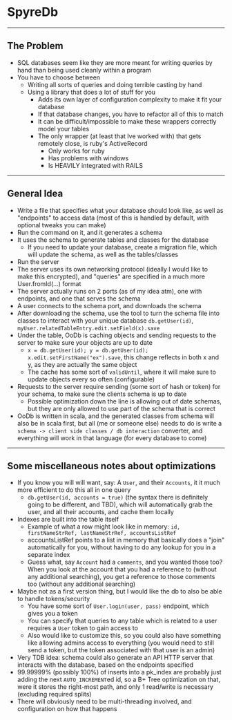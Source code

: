 # SpyreDb

---

## The Problem
- SQL databases seem like they are more meant for writing queries by hand than being used cleanly within a program
- You have to choose between
  - Writing all sorts of queries and doing terrible casting by hand
  - Using a library that does a lot of stuff for you
    - Adds its own layer of configuration complexity to make it fit your database
    - If that database changes, you have to refactor all of this to match
    - It can be difficult/impossible to make these wrappers correctly model your tables
    - The only wrapper (at least that Ive worked with) that gets remotely close, is ruby's ActiveRecord
      - Only works for ruby
      - Has problems with windows
      - Is HEAVILY integrated with RAILS

---

## General Idea
- Write a file that specifies what your database should look like, as well as "endpoints" to access data (most of this is handled by default, with optional tweaks you can make)
- Run the command on it, and it generates a schema
- It uses the schema to generate tables and classes for the database
  - If you need to update your database, create a migration file, which will update the schema, as well as the tables/classes
- Run the server
- The server uses its own networking protocol (ideally I would like to make this encrypted), and "queries" are specified in a much more User.fromId(...) format
- The server actually runs on 2 ports (as of my idea atm), one with endpoints, and one that serves the schema
- A user connects to the schema port, and downloads the schema
- After downloading the schema, use the tool to turn the schema file into classes to interact with your unique database `db.getUser(id)`, `myUser.relatedTableEntry.edit.setField(x).save`
- Under the table, OoDb is caching objects and sending requests to the server to make sure your objects are up to date
  - `x = db.getUser(id); y = db.getUser(id); x.edit.setFirstName("ex").save`, this change reflects in both x and y, as they are actually the same object
  - The cache has some sort of `validUntil`, where it will make sure to update objects every so often (configurable)
- Requests to the server require sending (some sort of hash or token) for your schema, to make sure the clients schema is up to date
  - Possible optimization down the line is allowing out of date schemas, but they are only allowed to use part of the schema that is correct
- OoDb is written in scala, and the generated classes from schema will also be in scala first, but all (me or someone else) needs to do is write a `schema -> client side classes / db interaction` converter, and everything will work in that language (for every database to come)

---

## Some miscellaneous notes about optimizations
- If you know you will will want, say: A `User`, and their `Accounts`, it it much more efficient to do this all in one query
  - `db.getUser(id, accounts = true)` (the syntax there is definitely going to be different, and TBD), which will automatically grab the user, and all their accounts, and cache them locally
- Indexes are built into the table itself
  - Example of what a row might look like in memory: `id, firstNameStrRef, lastNameStrRef, accountsListRef`
  - accountsListRef points to a list in memory that basically does a "join" automatically for you, without having to do any lookup for you in a separate index
  - Guess what, say `Account` had a `comments`, and you wanted those too? When you look at the account that you had a reference to (without any additional searching), you get a reference to those comments too (without any additional searching)
- Maybe not as a first version thing, but I would like the db to also be able to handle tokens/security
  - You have some sort of `User.login(user, pass)` endpoint, which gives you a token
  - You can specify that queries to any table which is related to a user requires a `User` token to gain access to
  - Also would like to customize this, so you could also have something like allowing admins access to everything (you would need to still send a token, but the token associated with that user is an admin)
- Very TDB idea: schema could also generate an API HTTP server that interacts with the database, based on the endpoints specified
- 99.99999% (possibly 100%) of inserts into a pk_index are probably just adding the next `AUTO_INCREMENT`ed id, so a B+ Tree optimization on that, were it stores the right-most path, and only 1 read/write is necessary (excluding required splits)
- There will obviously need to be multi-threading involved, and configuration on how that happens